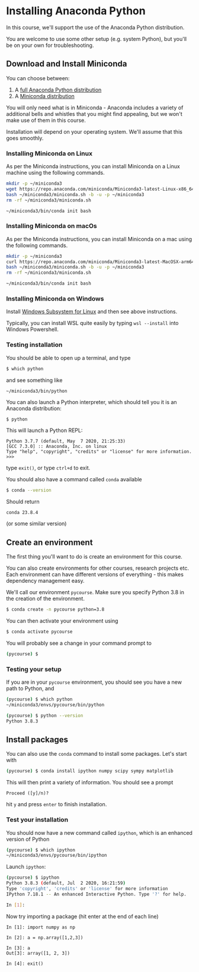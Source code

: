 # Installing Anaconda Python

In this course, we'll support the use of the Anaconda Python distribution.

You are welcome to use some other setup (e.g. system Python), but you'll be on your own for troubleshooting.

## Download and Install Miniconda

You can choose between:
1. A [full Anaconda Python distribution](https://www.anaconda.com/products/individual)
2. A [Miniconda distribution](https://docs.conda.io/en/latest/miniconda.html)

You will only need what is in Miniconda - Anaconda includes a variety of additional bells and whistles that you might find appealing, but we won't make use of them in this course.

Installation will depend on your operating system.  We'll assume that this goes smoothly.

### Installing Miniconda on Linux

As per the Miniconda instructions, you can install Miniconda on a Linux machine using the following commands.

```bash
mkdir -p ~/miniconda3
wget https://repo.anaconda.com/miniconda/Miniconda3-latest-Linux-x86_64.sh -O ~/miniconda3/miniconda.sh
bash ~/miniconda3/miniconda.sh -b -u -p ~/miniconda3
rm -rf ~/miniconda3/miniconda.sh

~/miniconda3/bin/conda init bash
```

### Installing Miniconda on macOs

As per the Miniconda instructions, you can install Miniconda on a mac using the following commands.

```bash
mkdir -p ~/miniconda3
curl https://repo.anaconda.com/miniconda/Miniconda3-latest-MacOSX-arm64.sh -o ~/miniconda3/miniconda.sh
bash ~/miniconda3/miniconda.sh -b -u -p ~/miniconda3
rm -rf ~/miniconda3/miniconda.sh

~/miniconda3/bin/conda init bash
```

### Installing Miniconda on Windows

Install [Windows Subsystem for Linux](https://learn.microsoft.com/en-us/windows/wsl/install) and then see above instructions.

Typically, you can install WSL quite easily by typing `wsl --install` into Windows Powershell.

### Testing installation
You should be able to open up a terminal, and type
```bash
$ which python
```
and see something like
```
~/miniconda3/bin/python
```

You can also launch a Python interpreter, which should tell you it is an Anaconda distribution:
```bash
$ python
```
This will launch a Python REPL:
```
Python 3.7.7 (default, May  7 2020, 21:25:33)
[GCC 7.3.0] :: Anaconda, Inc. on linux
Type "help", "copyright", "credits" or "license" for more information.
>>>
```
type `exit()`, or type `ctrl+d` to exit.

You should also have a command called `conda` available
```bash
$ conda --version
```
Should return
```
conda 23.8.4
```
(or some similar version)

## Create an environment

The first thing you'll want to do is create an environment for this course.

You can also create environments for other courses, research projects etc.  Each environment can have different versions of everything - this makes dependency management easy.

We'll call our environment `pycourse`.  Make sure you specify Python 3.8 in the creation of the environment.

```bash
$ conda create -n pycourse python=3.8
```
You can then activate your environment using
```bash
$ conda activate pycourse
```
You will probably see a change in your command prompt to
```bash
(pycourse) $
```

### Testing your setup

If you are in your `pycourse` environment, you should see you have a new path to Python, and

```bash
(pycourse) $ which python
~/miniconda3/envs/pycourse/bin/python

(pycourse) $ python --version
Python 3.8.3
```

## Install packages

You can also use the `conda` command to install some packages.  Let's start with

```bash
(pycourse) $ conda install ipython numpy scipy sympy matplotlib
```
This will then print a variety of information.  You should see a prompt
```
Proceed ([y]/n)?
```
hit `y` and press `enter` to finish installation.

### Test your installation

You should now have a new command called `ipython`, which is an enhanced version of Python

```bash
(pycourse) $ which ipython
~/miniconda3/envs/pycourse/bin/ipython
```

Launch `ipython`:
```bash
(pycourse) $ ipython
Python 3.8.3 (default, Jul  2 2020, 16:21:59)
Type 'copyright', 'credits' or 'license' for more information
IPython 7.18.1 -- An enhanced Interactive Python. Type '?' for help.

In [1]:      
```

Now try importing a package (hit enter at the end of each line)
```ipython
In [1]: import numpy as np                                                      

In [2]: a = np.array([1,2,3])                                                   

In [3]: a                                                                       
Out[3]: array([1, 2, 3])

In [4]: exit()  
```
